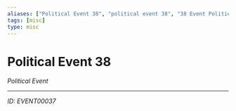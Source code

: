 ```yaml
---
aliases: ["Political Event 38", "political event 38", "38 Event Political"]
tags: [misc]
type: misc
---
```


# Political Event 38

*Political Event*

---
*ID: EVENT00037*